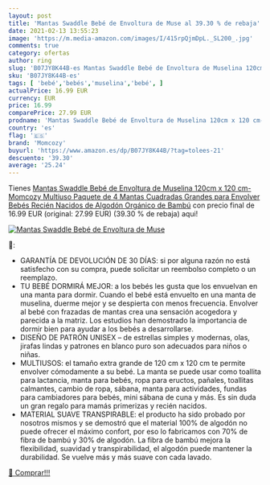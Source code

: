 ```yaml
---
layout: post
title: 'Mantas Swaddle Bebé de Envoltura de Muse al 39.30 % de rebaja'
date: 2021-02-13 13:55:23
image: 'https://m.media-amazon.com/images/I/415rpQjmDpL._SL200_.jpg'
comments: true
category: ofertas
author: ring
slug: 'B07JY8K44B-es Mantas Swaddle Bebé de Envoltura de Muselina 120cm x 120...'
sku: 'B07JY8K44B-es'
tags: [ 'bebé','bebés','muselina','bebé', ]
actualPrice: 16.99 EUR
currency: EUR
price: 16.99
comparePrice: 27.99 EUR
prodname: 'Mantas Swaddle Bebé de Envoltura de Muselina 120cm x 120 cm- Momcozy Multiuso Paquete de 4 Mantas Cuadradas Grandes para Envolver Bebés Recién Nacidos  de Algodón Orgánico de Bambú'
country: 'es'
flag: '🇪🇸'
brand: 'Momcozy'
buyurl: 'https://www.amazon.es/dp/B07JY8K44B/?tag=tolees-21'
descuento: '39.30'
average: '25.24'
---
```


Tienes [Mantas Swaddle Bebé de Envoltura de Muselina 120cm x 120 cm- Momcozy Multiuso Paquete de 4 Mantas Cuadradas Grandes para Envolver Bebés Recién Nacidos  de Algodón Orgánico de Bambú](https://www.amazon.es/dp/B07JY8K44B/?tag=tolees-21) con precio final de  16.99 EUR (original: 27.99 EUR) (39.30 %  de rebaja) aqui!

[![Mantas Swaddle Bebé de Envoltura de Muse](https://m.media-amazon.com/images/I/415rpQjmDpL._SL200_.jpg)](https://www.amazon.es/dp/B07JY8K44B/?tag=tolees-21)

🔎:

- GARANTÍA DE DEVOLUCIÓN DE 30 DÍAS: si por alguna razón no está satisfecho con su compra, puede solicitar un reembolso completo o un reemplazo.
- TU BEBÉ DORMIRÁ MEJOR: a los bebés les gusta que los envuelvan en una manta para dormir. Cuando el bebé está envuelto en una manta de muselina, duerme mejor y se despierta con menos frecuencia. Envolver al bebé con frazadas de mantas crea una sensación acogedora y parecida a la matriz. Los estudios han demostrado la importancia de dormir bien para ayudar a los bebés a desarrollarse.
- DISEÑO DE PATRÓN UNISEX – de estrellas simples y modernas, olas, jirafas lindas y patrones en blanco puro son adecuados para niños o niñas.
- MULTIUSOS: el tamaño extra grande de 120 cm x 120 cm te permite envolver cómodamente a su bebé. La manta se puede usar como toallita para lactancia, manta para bebés, ropa para eructos, pañales, toallitas calmantes, cambio de ropa, sábana, manta para actividades, fundas para cambiadores para bebés, mini sábana de cuna y más. Es sin duda un gran regalo para mamás primerizas y recién nacidos.
- MATERIAL SUAVE TRANSPIRABLE: el producto ha sido probado por nosotros mismos y se demostró que el material 100% de algodón no puede ofrecer el máximo confort, por eso lo fabricamos con 70% de fibra de bambú y 30% de algodón. La fibra de bambú mejora la flexibilidad, suavidad y transpirabilidad, el algodón puede mantener la durabilidad. Se vuelve más y más suave con cada lavado.

[🛒 Comprar!!!](https://www.amazon.es/dp/B07JY8K44B/?tag=tolees-21)
